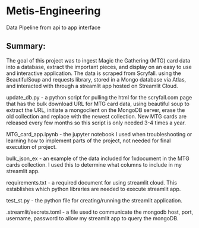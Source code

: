 # Metis-Engineering
Data Pipeline from api to app interface

## Summary:
The goal of this project was to ingest Magic the Gathering (MTG) card data into a database, extract the important pieces, and
display on an easy to use and interactive application. The data is scraped from Scryfall. using the BeautifulSoup and requests
library, stored in a Mongo database via Atlas, and interacted with through a streamlit app hosted on Streamlit Cloud.

update_db.py - a python script for pulling the html for the scryfall.com page that has the bulk download URL for MTG card data,
using beautiful soup to extract the URL, initiate a mongoclient on the MongoDB server, erase the old collection and replace with
the newest collection. New MTG cards are released every few months so this script is only needed 3-4 times a year.

MTG_card_app.ipynb - the jupyter notebook I used when troubleshooting or learning how to implement parts of the project, not needed
for final execution of project.

bulk_json_ex - an example of the data included for 1xdocument in the MTG cards collection. I used this to determine what columns to
include in my streamlit app.

requirements.txt - a required document for using streamlit cloud. This establishes which python libraries are needed to execute streamlit
app.

test_st.py - the python file for creating/running the streamlit application.

.streamlit/secrets.toml - a file used to communicate the mongodb host, port, username, password to allow my streamlit app to query the mongoDB.
